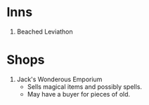 # Inns
1. Beached Leviathon

# Shops
1. Jack's Wonderous Emporium
    - Sells magical items and possibly spells.
    - May have a buyer for pieces of old.